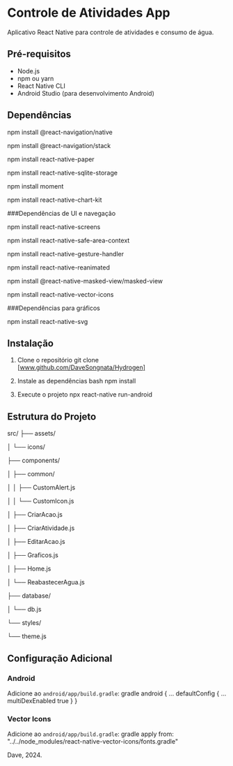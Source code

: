 # Controle de Atividades App

Aplicativo React Native para controle de atividades e consumo de água.

## Pré-requisitos

- Node.js
- npm ou yarn
- React Native CLI
- Android Studio (para desenvolvimento Android)

## Dependências
npm install @react-navigation/native

npm install @react-navigation/stack

npm install react-native-paper

npm install react-native-sqlite-storage

npm install moment

npm install react-native-chart-kit

###Dependências de UI e navegação

npm install react-native-screens

npm install react-native-safe-area-context

npm install react-native-gesture-handler

npm install react-native-reanimated

npm install @react-native-masked-view/masked-view

npm install react-native-vector-icons

###Dependências para gráficos

npm install react-native-svg



## Instalação

1. Clone o repositório git clone [www.github.com/DaveSongnata/Hydrogen]


2. Instale as dependências
bash
npm install


4. Execute o projeto
npx react-native run-android


## Estrutura do Projeto

src/
├── assets/

│ └── icons/

├── components/

│ ├── common/

│ │ ├── CustomAlert.js

│ │ └── CustomIcon.js

│ ├── CriarAcao.js

│ ├── CriarAtividade.js

│ ├── EditarAcao.js

│ ├── Graficos.js

│ ├── Home.js

│ └── ReabastecerAgua.js

├── database/

│ └── db.js

└── styles/

└── theme.js



## Configuração Adicional

### Android

Adicione ao `android/app/build.gradle`:
gradle
android {
...
defaultConfig {
...
multiDexEnabled true
}
}


### Vector Icons

Adicione ao `android/app/build.gradle`: gradle
apply from: "../../node_modules/react-native-vector-icons/fonts.gradle"


Dave, 2024.
